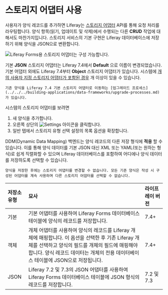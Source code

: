 # 스토리지 어댑터 사용

사용자가 양식 레코드를 추가하면 Liferay는 [스토리지 어댑터](../developer-guide/understanding-form-storage-adapters.md) API를 통해 요청 처리를 라우팅합니다. 양식 항목(읽기, 업데이트 및 삭제)에서 수행되는 다른 **CRUD** 작업에 대해서도 마찬가지입니다. 스토리지 서비스의 기본 구현은 Liferay 데이터베이스에 저장하기 위해 양식을 JSON으로 변환합니다.

![Liferay Forms용 스토리지 어댑터는 구성 가능합니다.](./using-storage-adapters/images/01.png)

기본 **JSON** 스토리지 어댑터는 Liferay 7.4에서 **Default** 으로 이름이 변경되었습니다. 기본 어댑터 외에도 Liferay 7.4부터 **Object** 스토리지 어댑터가 있습니다. 시스템에 [개의 사용자 지정 스토리지 어댑터가 포함된 경우](../developer-guide/writing-a-form-storage-adapter.md) 개 이상이 있을 수 있습니다.

```{note}
기존 양식을 Liferay 7.4 기본 스토리지 어댑터로 이동하는 [업그레이드 프로세스](../../../building-applications/data-frameworks/upgrade-processes.md)가 있습니다.
```

시스템의 스토리지 어댑터를 보려면

1. 새 양식을 추가합니다.
1. 오른쪽 상단의 ![Settings](../../../images/icon-settings.png) 아이콘을 클릭합니다.
1. 일반 탭에서 스토리지 유형 선택 설정의 목록 옵션을 확장합니다.

DDM(Dynamic Data Mapping) 백엔드는 양식 레코드의 다른 저장 형식에 **적응** 할 수 있습니다. 이를 통해 양식 데이터를 기본 JSON 대신 XML 또는 YAML(또는 원하는 형식)로 쉽게 직렬화할 수 있으며 Liferay 데이터베이스를 포함하여 어디에나 양식 데이터를 저장하도록 선택할 수 있습니다.

```{important}
양식을 저장한 후에는 스토리지 어댑터를 변경할 수 없습니다. 모든 기존 양식은 작성 시 구성된 어댑터를 계속 사용하며 다른 스토리지 어댑터를 선택할 수 없습니다.
```

| 저장소 유형 | 묘사                                                                                                                                              | 라이프레이 버전  |
|:------ |:----------------------------------------------------------------------------------------------------------------------------------------------- |:--------- |
| 기본     | 기본 어댑터를 사용하여 Liferay Forms 데이터베이스 테이블에 양식의 레코드를 저장합니다.                                                                                          | 7.4+      |
| 객체     | 개체 어댑터를 사용하여 양식의 레코드를 Liferay 개체에 매핑합니다. 이 옵션을 선택한 후 기존 Liferay 개체를 선택하고 양식의 필드를 개체의 필드에 매핑해야 합니다. 양식 레코드 데이터는 개체의 전용 데이터베이스 테이블에 JSON으로 저장됩니다. | 7.4+      |
| JSON   | Liferay 7.2 및 7.3의 JSON 어댑터를 사용하여 Liferay Forms 데이터베이스 테이블에 JSON 형식의 레코드를 저장합니다.                                                                | 7.2 및 7.3 |

